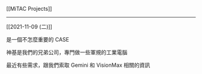 [[MiTAC Projects]]

---

[[2021-11-09 (二)]]

是一個不怎麼重要的 CASE

神基是我們的兄弟公司，專門做一些軍規的工業電腦

最近有些需求，跟我們索取 Gemini 和 VisionMax 相關的資訊